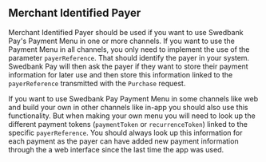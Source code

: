 ## Merchant Identified Payer

Merchant Identified Payer should be used if you want to use Swedbank Pay's 
Payment Menu in one or more channels. If you want to use the Payment Menu in 
all channels, you only need to implement the use of the parameter
`payerReference`. That should identify the payer in your system. 
Swedbank Pay will then ask the payer if they want to store their payment 
information for later use and then store this information linked to the 
`payerReference` transmitted with the `Purchase` request.

If you want to use Swedbank Pay Payment Menu in some channels like web and
build your own in other channels like in-app you should also use this 
functionality. But when making your own menu you will need to look up the 
different payment tokens (`paymentToken` or `recurrenceToken`) linked to the 
specific `payerReference`. You should always look up this information for 
each payment as the payer can have added new payment information through the a 
web interface since the last time the app was used.
